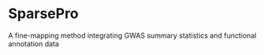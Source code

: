 # SparsePro
A fine-mapping method integrating GWAS summary statistics and functional annotation data
